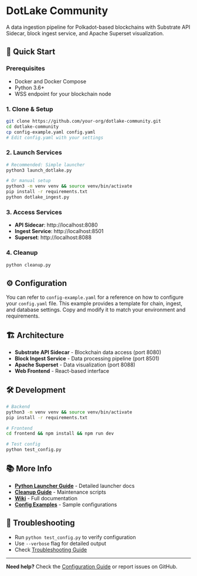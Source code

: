 # DotLake Community

A data ingestion pipeline for Polkadot-based blockchains with Substrate API Sidecar, block ingest service, and Apache Superset visualization.

## 🚀 Quick Start

### Prerequisites
- Docker and Docker Compose
- Python 3.6+
- WSS endpoint for your blockchain node

### 1. Clone & Setup
```bash
git clone https://github.com/your-org/dotlake-community.git
cd dotlake-community
cp config-example.yaml config.yaml
# Edit config.yaml with your settings
```

### 2. Launch Services
```bash
# Recommended: Simple launcher
python3 launch_dotlake.py

# Or manual setup
python3 -m venv venv && source venv/bin/activate
pip install -r requirements.txt
python dotlake_ingest.py
```

### 3. Access Services
- **API Sidecar**: http://localhost:8080
- **Ingest Service**: http://localhost:8501  
- **Superset**: http://localhost:8088

### 4. Cleanup
```bash
python cleanup.py
```

## ⚙️ Configuration

You can refer to `config-example.yaml` for a reference on how to configure your `config.yaml` file. This example provides a template for chain, ingest, and database settings. Copy and modify it to match your environment and requirements.


## 🏗️ Architecture

- **Substrate API Sidecar** - Blockchain data access (port 8080)
- **Block Ingest Service** - Data processing pipeline (port 8501)
- **Apache Superset** - Data visualization (port 8088)
- **Web Frontend** - React-based interface

## 🛠️ Development

```bash
# Backend
python3 -m venv venv && source venv/bin/activate
pip install -r requirements.txt

# Frontend
cd frontend && npm install && npm run dev

# Test config
python test_config.py
```

## 📚 More Info

- **[Python Launcher Guide](README_PYTHON_LAUNCHER.md)** - Detailed launcher docs
- **[Cleanup Guide](README_CLEANUP.md)** - Maintenance scripts
- **[Wiki](docs/wiki/)** - Full documentation
- **[Config Examples](config-sample/)** - Sample configurations

## 🔧 Troubleshooting

- Run `python test_config.py` to verify configuration
- Use `--verbose` flag for detailed output
- Check [Troubleshooting Guide](docs/wiki/Troubleshooting.md)

---

**Need help?** Check the [Configuration Guide](docs/wiki/Configuration-Guide.md) or report issues on GitHub.

